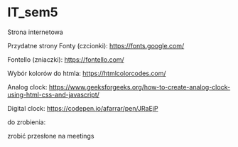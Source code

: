 # IT_sem5

Strona internetowa

Przydatne strony
Fonty (czcionki):
https://fonts.google.com/

Fontello (zniaczki):
https://fontello.com/

Wybór kolorów do htmla:
https://htmlcolorcodes.com/

Analog clock:
https://www.geeksforgeeks.org/how-to-create-analog-clock-using-html-css-and-javascript/

Digital clock:
https://codepen.io/afarrar/pen/JRaEjP

do zrobienia:

zrobić przesłone na meetings
